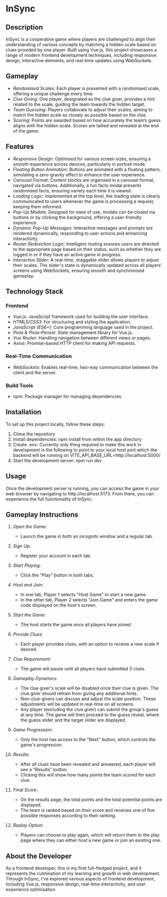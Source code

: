 # InSync

## Description

InSync is a cooperative game where players are challenged to align their understanding of various concepts by matching a hidden scale based on clues provided by one player. Built using Vue.js, this project showcases a range of modern frontend development techniques, including responsive design, interactive elements, and real-time updates using WebSockets.

## Gameplay

- *Randomised Scales*: Each player is presented with a randomised scale, offering a unique challenge every time.
- *Clue Giving*: One player, designated as the clue giver, provides a hint related to the scale, guiding the team towards the hidden target.
- *Team Guessing*: Players collaborate to adjust their scales, aiming to match the hidden scale as closely as possible based on the clue.
- *Scoring*: Points are awarded based on how accurately the team’s guess aligns with the hidden scale. Scores are tallied and revealed at the end of the game.

## Features

- *Responsive Design*: Optimised for various screen sizes, ensuring a smooth experience across devices, particularly in portrait mode.
- *Floating Button Animation*: Buttons are animated with a floating pattern, simulating a zero-gravity effect to enhance the user experience.
- *Carousel Format*: Content blocks are organised in a carousel format, navigated via buttons. Additionally, a fun facts modal presents randomised facts, ensuring variety each time it is viewed.
- *Loading Logic*: Implemented at the top level, the loading state is clearly communicated to users whenever the game is processing a request, keeping them informed.
- *Pop-Up Modals*: Designed for ease of use, modals can be closed via buttons or by clicking the background, offering a user-friendly experience.
- *Dynamic Pop-Up Messages*: Interactive messages and prompts are rendered dynamically, responding to user actions and enhancing interactivity.
- *Router Redirection Logic*: Intelligent routing ensures users are directed to the appropriate page based on their status, such as whether they are logged in or if they have an active game in progress.
- *Interactive Slider*: A real-time, draggable slider allows players to adjust their scales. The slider's state is dynamically updated across all players’ screens using WebSockets, ensuring smooth and synchronised gameplay.

## Technology Stack

### Frontend

- *Vue.js*: JavaScript framework used for building the user interface.
- *HTML5/CSS3*: For structuring and styling the application.
- *JavaScript (ES6+)*: Core programming language used in the project.
- *Pinia & Pinia-Persist*: State management library for Vue.js.
- *Vue Router*: Handling navigation between different views or pages.
- *Axios*: Promise-based HTTP client for making API requests.

### Real-Time Communication

- *WebSockets*: Enables real-time, two-way communication between the client and the server.

### Build Tools

- *npm*: Package manager for managing dependencies.

## Installation 
To set up this project locally, follow these steps: 
1. Clone the repository 
2. Install dependencies:
   npm install from within the app directory  
3. Create .env:
   Currently only thing required to make this work in development is the following to point to your local host port which the backend will be running on
   VITE_API_BASE_URL=http://localhost:5000/ 
4. Start the development server:
   npm run dev

## Usage 
Once the development server is running, you can access the game in your web browser by navigating to http://localhost:5173. From there, you can experience the full functionality of InSync. 

## Gameplay Instructions

1. *Open the Game*:
   - Launch the game in both an incognito window and a regular tab.

2. *Sign Up*:
   - Register your account in each tab.

3. *Start Playing*:
   - Click the "Play" button in both tabs.

4. *Host and Join*:
   - In one tab, Player 1 selects "Host Game" to start a new game.
   - In the other tab, Player 2 selects "Join Game" and enters the game code displayed on the host's screen.

5. *Start the Game*:
   - The host starts the game once all players have joined.

6. *Provide Clues*:
   - Each player provides clues, with an option to receive a new scale if desired.

7. *Clue Requirement*:
   - The game will pause until all players have submitted 3 clues.

8. *Gameplay Dynamics*:
   - The clue giver's scale will be disabled once their clue is given. The clue giver should refrain from giving any additional hints.
   - Non-clue-givers can discuss and adjust the scale position. These adjustments will be updated in real-time on all screens.
   - Any player (excluding the clue giver) can submit the group's guess at any time. The game will then proceed to the guess reveal, where the guess slider and the target slider are displayed.

9. *Game Progression*:
   - Only the host has access to the "Next" button, which controls the game's progression.

10. *Results*:
    - After all clues have been revealed and answered, each player will see a "Results" button.
    - Clicking this will show how many points the team scored for each clue.

11. *Final Score*:
    - On the results page, the total points and the total potential points are displayed.
    - The team is ranked based on their score and receives one of five possible responses according to their ranking.

12. *Replay Option*:
    - Players can choose to play again, which will return them to the play page where they can either host a new game or join an existing one.

## About the Developer 
As a frontend developer, this is my first full-fledged project, and it represents the culmination of my learning and growth in web development. Through InSync, I’ve explored various aspects of frontend development, including Vue.js, responsive design, real-time interactivity, and user experience optimisation. 
